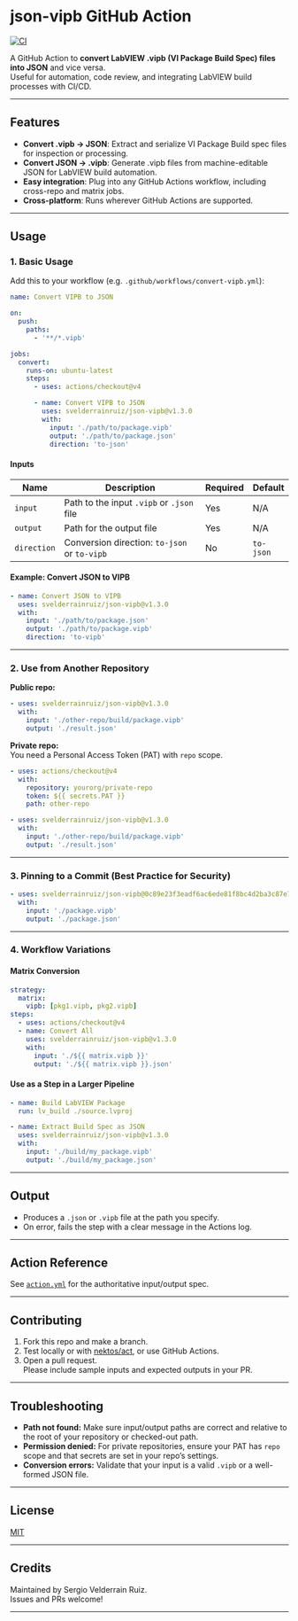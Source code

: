 
# json-vipb GitHub Action

[![CI](https://github.com/svelderrainruiz/json-vipb/actions/workflows/ci.yml/badge.svg)](https://github.com/svelderrainruiz/json-vipb/actions/workflows/ci.yml)

A GitHub Action to **convert LabVIEW .vipb (VI Package Build Spec) files into JSON** and vice versa.  
Useful for automation, code review, and integrating LabVIEW build processes with CI/CD.

---

## Features

- **Convert .vipb → JSON**: Extract and serialize VI Package Build spec files for inspection or processing.
- **Convert JSON → .vipb**: Generate .vipb files from machine-editable JSON for LabVIEW build automation.
- **Easy integration**: Plug into any GitHub Actions workflow, including cross-repo and matrix jobs.
- **Cross-platform**: Runs wherever GitHub Actions are supported.

---

## Usage

### 1. Basic Usage

Add this to your workflow (e.g. `.github/workflows/convert-vipb.yml`):

```yaml
name: Convert VIPB to JSON

on:
  push:
    paths:
      - '**/*.vipb'

jobs:
  convert:
    runs-on: ubuntu-latest
    steps:
      - uses: actions/checkout@v4

      - name: Convert VIPB to JSON
        uses: svelderrainruiz/json-vipb@v1.3.0
        with:
          input: './path/to/package.vipb'
          output: './path/to/package.json'
          direction: 'to-json'
```

#### Inputs

| Name        | Description                                         | Required | Default     |
|-------------|-----------------------------------------------------|----------|-------------|
| `input`     | Path to the input `.vipb` or `.json` file           | Yes      | N/A         |
| `output`    | Path for the output file                            | Yes      | N/A         |
| `direction` | Conversion direction: `to-json` or `to-vipb`        | No       | `to-json`   |

#### Example: Convert JSON to VIPB

```yaml
- name: Convert JSON to VIPB
  uses: svelderrainruiz/json-vipb@v1.3.0
  with:
    input: './path/to/package.json'
    output: './path/to/package.vipb'
    direction: 'to-vipb'
```

---

### 2. Use from Another Repository

**Public repo:**

```yaml
- uses: svelderrainruiz/json-vipb@v1.3.0
  with:
    input: './other-repo/build/package.vipb'
    output: './result.json'
```

**Private repo:**  
You need a Personal Access Token (PAT) with `repo` scope.

```yaml
- uses: actions/checkout@v4
  with:
    repository: yourorg/private-repo
    token: ${{ secrets.PAT }}
    path: other-repo

- uses: svelderrainruiz/json-vipb@v1.3.0
  with:
    input: './other-repo/build/package.vipb'
    output: './result.json'
```

---

### 3. Pinning to a Commit (Best Practice for Security)

```yaml
- uses: svelderrainruiz/json-vipb@0c89e23f3eadf6ac6ede81f8bc4d2ba3c87e70fa
  with:
    input: './package.vipb'
    output: './package.json'
```

---

### 4. Workflow Variations

#### Matrix Conversion

```yaml
strategy:
  matrix:
    vipb: [pkg1.vipb, pkg2.vipb]
steps:
  - uses: actions/checkout@v4
  - name: Convert All
    uses: svelderrainruiz/json-vipb@v1.3.0
    with:
      input: './${{ matrix.vipb }}'
      output: './${{ matrix.vipb }}.json'
```

#### Use as a Step in a Larger Pipeline

```yaml
- name: Build LabVIEW Package
  run: lv_build ./source.lvproj

- name: Extract Build Spec as JSON
  uses: svelderrainruiz/json-vipb@v1.3.0
  with:
    input: './build/my_package.vipb'
    output: './build/my_package.json'
```

---

## Output

- Produces a `.json` or `.vipb` file at the path you specify.
- On error, fails the step with a clear message in the Actions log.

---

## Action Reference

See [`action.yml`](./action.yml) for the authoritative input/output spec.

---

## Contributing

1. Fork this repo and make a branch.
2. Test locally or with [nektos/act](https://github.com/nektos/act), or use GitHub Actions.
3. Open a pull request.  
   Please include sample inputs and expected outputs in your PR.

---

## Troubleshooting

- **Path not found:** Make sure input/output paths are correct and relative to the root of your repository or checked-out path.
- **Permission denied:** For private repositories, ensure your PAT has `repo` scope and that secrets are set in your repo’s settings.
- **Conversion errors:** Validate that your input is a valid `.vipb` or a well-formed JSON file.

---

## License

[MIT](./LICENSE)

---

## Credits

Maintained by Sergio Velderrain Ruiz.  
Issues and PRs welcome!

---
